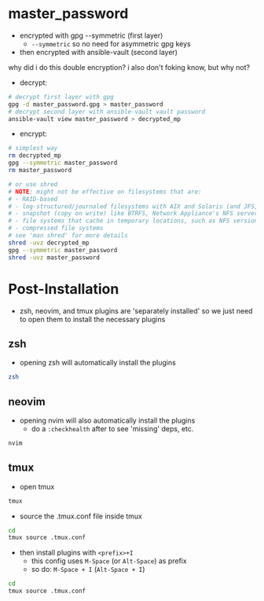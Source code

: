 # master_password

- encrypted with gpg --symmetric (first layer)
  - `--symmetric` so no need for asymmetric gpg keys
- then encrypted with ansible-vault (second layer)

why did i do this double encryption? i also don't foking know, but why not?

- decrypt:

```bash
# decrypt first layer with gpg
gpg -d master_password.gpg > master_password
# decrypt second layer with ansible-vault vault password
ansible-vault view master_password > decrypted_mp
```

- encrypt:

```bash
# simplest way
rm decrypted_mp
gpg --symmetric master_password
rm master_password

# or use shred
# NOTE: might not be effective on filesystems that are:
# - RAID-based
# - log-structured/journaled filesystems with AIX and Solaris (and JFS, ReiserFS, XFS, Ext3, etc.)
# - snapshot (copy on write) like BTRFS, Network Appliance's NFS server
# - file systems that cache in temporary locations, such as NFS version 3 clients
# - compressed file systems
# see 'man shred' for more details
shred -uvz decrypted_mp
gpg --symmetric master_password
shred -uvz master_password
```

# Post-Installation

- zsh, neovim, and tmux plugins are 'separately installed' so we just need to open them to install the necessary plugins

## zsh

- opening zsh will automatically install the plugins

```bash
zsh
```

## neovim

- opening nvim will also automatically install the plugins
  - do a `:checkhealth` after to see 'missing' deps, etc.

```bash
nvim
```

## tmux

- open tmux

```bash
tmux
```

- source the .tmux.conf file inside tmux

```bash
cd
tmux source .tmux.conf
```

- then install plugins with `<prefix>+I`
  - this config uses `M-Space` (or `Alt-Space`) as prefix
  - so do: `M-Space + I` (`Alt-Space + I`)

```bash
cd
tmux source .tmux.conf
```
